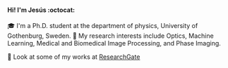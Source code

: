 #### Hi! I'm Jesús :octocat: 

:mortar_board: I'm a Ph.D. student at the department of physics, University of Gothenburg, Sweden. :dart: My research interests include Optics, Machine Learning, Medical and Biomedical Image Processing, and Phase Imaging. 

:microscope: Look at some of my works at [ResearchGate](https://www.researchgate.net/profile/Jesus_Pineda7)
